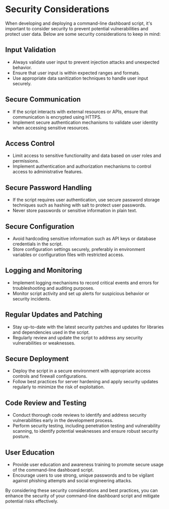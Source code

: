 # Security Considerations

When developing and deploying a command-line dashboard script, it's important to consider security to prevent potential vulnerabilities and protect user data. Below are some security considerations to keep in mind:

## Input Validation

- Always validate user input to prevent injection attacks and unexpected behavior.
- Ensure that user input is within expected ranges and formats.
- Use appropriate data sanitization techniques to handle user input securely.

## Secure Communication

- If the script interacts with external resources or APIs, ensure that communication is encrypted using HTTPS.
- Implement secure authentication mechanisms to validate user identity when accessing sensitive resources.

## Access Control

- Limit access to sensitive functionality and data based on user roles and permissions.
- Implement authentication and authorization mechanisms to control access to administrative features.

## Secure Password Handling

- If the script requires user authentication, use secure password storage techniques such as hashing with salt to protect user passwords.
- Never store passwords or sensitive information in plain text.

## Secure Configuration

- Avoid hardcoding sensitive information such as API keys or database credentials in the script.
- Store configuration settings securely, preferably in environment variables or configuration files with restricted access.

## Logging and Monitoring

- Implement logging mechanisms to record critical events and errors for troubleshooting and auditing purposes.
- Monitor script activity and set up alerts for suspicious behavior or security incidents.

## Regular Updates and Patching

- Stay up-to-date with the latest security patches and updates for libraries and dependencies used in the script.
- Regularly review and update the script to address any security vulnerabilities or weaknesses.

## Secure Deployment

- Deploy the script in a secure environment with appropriate access controls and firewall configurations.
- Follow best practices for server hardening and apply security updates regularly to minimize the risk of exploitation.

## Code Review and Testing

- Conduct thorough code reviews to identify and address security vulnerabilities early in the development process.
- Perform security testing, including penetration testing and vulnerability scanning, to identify potential weaknesses and ensure robust security posture.

## User Education

- Provide user education and awareness training to promote secure usage of the command-line dashboard script.
- Encourage users to use strong, unique passwords and to be vigilant against phishing attempts and social engineering attacks.

By considering these security considerations and best practices, you can enhance the security of your command-line dashboard script and mitigate potential risks effectively.
